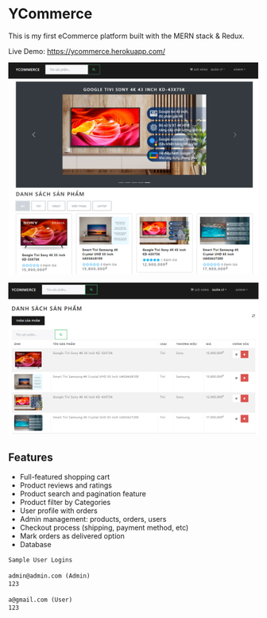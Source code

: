 # YCommerce

This is my first eCommerce platform built with the MERN stack & Redux.

Live Demo: https://ycommerce.herokuapp.com/

![screenshot](https://github.com/minhypro/mern-ecommerce/blob/master/uploads/img1.png)

![screenshot](https://github.com/minhypro/mern-ecommerce/blob/master/uploads/img2.png)

## Features

- Full-featured shopping cart
- Product reviews and ratings
- Product search and pagination feature
- Product filter by Categories
- User profile with orders
- Admin management: products, orders, users
- Checkout process (shipping, payment method, etc)
- Mark orders as delivered option
- Database

```
Sample User Logins

admin@admin.com (Admin)
123

a@gmail.com (User)
123
```
